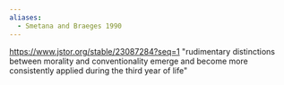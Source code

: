 ```yaml
---
aliases:
  - Smetana and Braeges 1990
---
```

https://www.jstor.org/stable/23087284?seq=1
"rudimentary distinctions between morality and conventionality emerge and become more consistently applied during the third year of life"